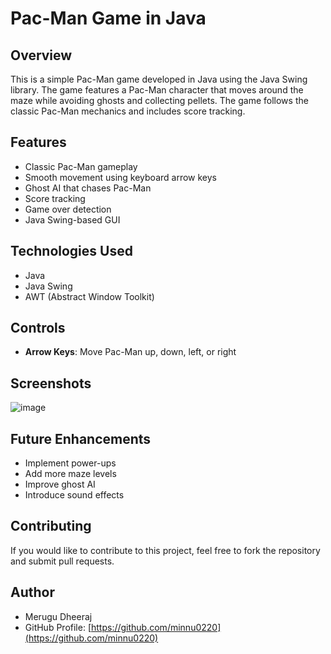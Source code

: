 # Pac-Man Game in Java

## Overview
This is a simple Pac-Man game developed in Java using the Java Swing library. The game features a Pac-Man character that moves around the maze while avoiding ghosts and collecting pellets. The game follows the classic Pac-Man mechanics and includes score tracking.

## Features
- Classic Pac-Man gameplay
- Smooth movement using keyboard arrow keys
- Ghost AI that chases Pac-Man
- Score tracking
- Game over detection
- Java Swing-based GUI

## Technologies Used
- Java
- Java Swing
- AWT (Abstract Window Toolkit)

## Controls
- **Arrow Keys**: Move Pac-Man up, down, left, or right

## Screenshots
![image](https://github.com/user-attachments/assets/ec8d04cb-b308-417f-b6cf-da43da672050)

## Future Enhancements
- Implement power-ups
- Add more maze levels
- Improve ghost AI
- Introduce sound effects

## Contributing
If you would like to contribute to this project, feel free to fork the repository and submit pull requests.

## Author
- Merugu Dheeraj
- GitHub Profile: [https://github.com/minnu0220](https://github.com/minnu0220)

